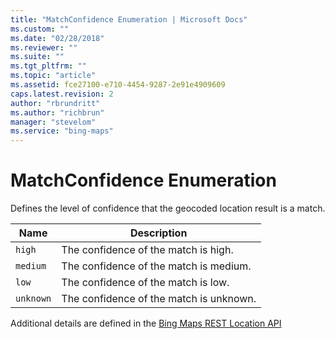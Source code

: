 ```yaml
---
title: "MatchConfidence Enumeration | Microsoft Docs"
ms.custom: ""
ms.date: "02/28/2018"
ms.reviewer: ""
ms.suite: ""
ms.tgt_pltfrm: ""
ms.topic: "article"
ms.assetid: fce27100-e710-4454-9287-2e91e4909609
caps.latest.revision: 2
author: "rbrundritt"
ms.author: "richbrun"
manager: "stevelom"
ms.service: "bing-maps"
---
```

# MatchConfidence Enumeration
Defines the level of confidence that the geocoded location result is a match.

| Name | Description |
|---------|-----------------------------------------|
| `high`    | The confidence of the match is high.    |
| `medium`  | The confidence of the match is medium.  |
| `low`     | The confidence of the match is low.     |
| `unknown` | The confidence of the match is unknown. |

Additional details are defined in the [Bing Maps REST Location API](../rest-services/locations/index.md)
